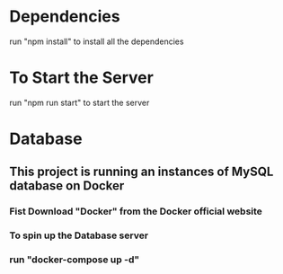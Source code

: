 # Dependencies
run "npm install" to install all the dependencies
# To Start the Server
run "npm run start" to start the server 


# Database

## This project is running an instances of MySQL database on Docker
### Fist Download "Docker" from the Docker official website 

### To spin up the Database server 
### run "docker-compose up -d"


